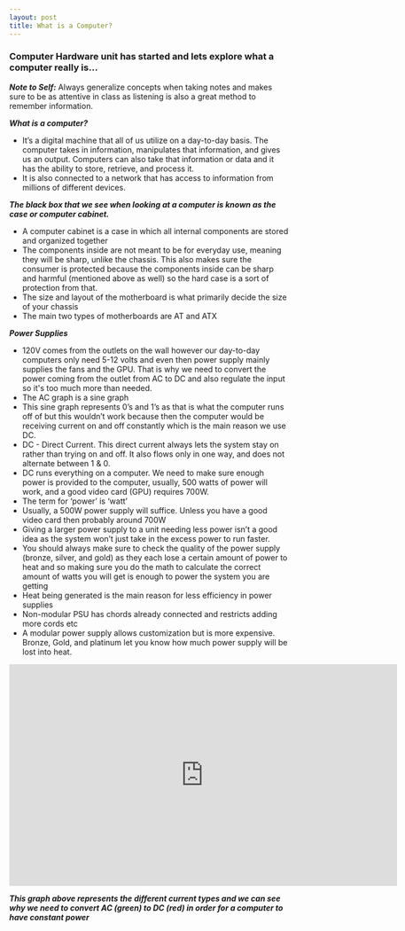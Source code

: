 ```yaml
---
layout: post
title: What is a Computer?
---
```


### Computer Hardware unit has started and lets explore what a computer really is...

**_Note to Self:_** Always generalize concepts when taking notes and makes sure to be as attentive in class as listening is also a great method to remember information.

**_What is a computer?_**

- It’s a digital machine that all of us utilize on a day-to-day basis. The computer takes in information, manipulates that information, and gives us an output. Computers can also take that information or data and it has the ability to store, retrieve, and process it.
- It is also connected to a network that has access to information from millions of different devices.

**_The black box that we see when looking at a computer is known as the case or computer cabinet._**

- A computer cabinet is a case in which all internal components are stored and organized together
- The components inside are not meant to be for everyday use, meaning they will be sharp, unlike the chassis. This also makes sure the consumer is protected because the components inside can be sharp and harmful (mentioned above as well) so the hard case is a sort of protection from that.
- The size and layout of the motherboard is what primarily decide the size of your chassis
- The main two types of motherboards are AT and ATX

**_Power Supplies_**

- 120V comes from the outlets on the wall however our day-to-day computers only need 5-12 volts and even then power supply mainly supplies the fans and the GPU. That is why we need to convert the power coming from the outlet from AC to DC and also regulate the input so it's too much more than needed.
- The AC graph is a sine graph
- This sine graph represents 0’s and 1’s as that is what the computer runs off of but this wouldn’t work because then the computer would be receiving current on and off constantly which is the main reason we use DC.
- DC - Direct Current. This direct current always lets the system stay on rather than trying on and off. It also flows only in one way, and does not alternate between 1 & 0.
- DC runs everything on a computer. We need to make sure enough power is provided to the computer, usually, 500 watts of power will work, and a good video card (GPU) requires 700W.
- The term for ‘power’ is ‘watt’
- Usually, a 500W power supply will suffice. Unless you have a good video card then probably around 700W
- Giving a larger power supply to a unit needing less power isn’t a good idea as the system won’t just take in the excess power to run faster.
- You should always make sure to check the quality of the power supply (bronze, silver, and gold) as they each lose a certain amount of power to heat and so making sure you do the math to calculate the correct amount of watts you will get is enough to power the system you are getting
- Heat being generated is the main reason for less efficiency in power supplies
- Non-modular PSU has chords already connected and restricts adding more cords etc
- A modular power supply allows customization but is more expensive. Bronze, Gold, and platinum let you know how much power supply will be lost into heat.

<iframe src="https://i.stack.imgur.com/HAD5O.png" scrolling="no" frameborder="0" allowfullscreen width="700" height="400"></iframe>

**_This graph above represents the different current types and we can see why we need to convert AC (green) to DC (red) in order for a computer to have constant power_**
